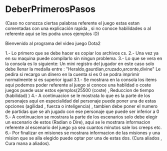 # DeberPrimerosPasos
(Caso no conozca ciertas palabras referente el juego estas estan comentadas con una explicación rapida , si no conoce habilidades o al referente aqui se les podra unos ejemplos :D)

Bienvenido al programa del video juego Dota2 

1.- Lo primero que se debe hacer es copiar los archivos cs.
2.- Una vez ya en su maquina puede compilarlo sin ningun problema.
3.- Lo que se vera en la consola es lo siguiente:
    Un mini registro del jugador en este caso solo debe llenar la medalla entre : "Heraldo,gaurdian,cruzado,arconte,divine"
    Le pedira si recargo un dinero en la cuenta si es 0 se podra imprimir normalmente si es superior igual
3.1.- Se mostrara en la consola los items aqui podemos poder referente al juego si conoce una hablidad o coste juegos puede usar estos ejemplos(25500 (coste) , Reduccion de tiempo (habilidad)  )
4.- A continuacion se le mostrata  lo que es la parte de los personajes aqui en especialidad del personaje puede poner una de estas
opciones (agilidad , fuerza o inteligencia) , tambien debe poner el numero de partidas que se ah jugado con ese personaje que puede ser inferior a 0
5.- A continuacion se mostrara la parte de los escenarios solo debe elegir un escenario de estos (Radian o Dire), aqui se le mostrara informacion referente al 
escenario del juego ya sea cuantos minutos sale los creeps etc.
6.- Por finalizar en misiones se mostrara informacion de las misiones y una mision que se alla elegido puede optar por una de estas dos. (Cura aliados , Cura mana a aliados).
